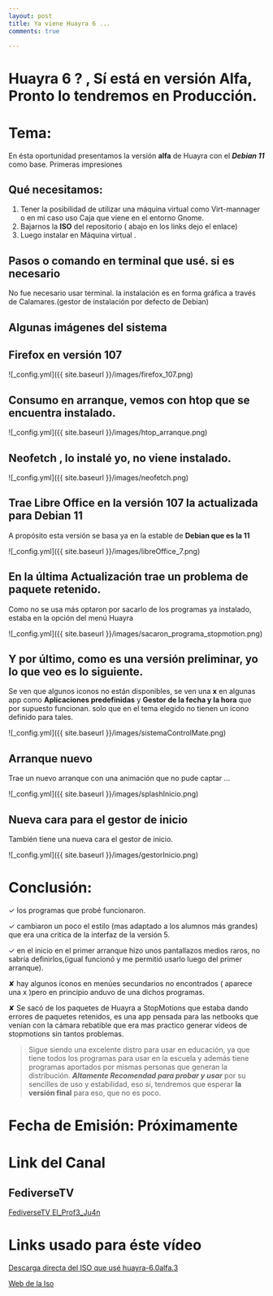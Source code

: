 ```yaml
---
layout: post
title: Ya viene Huayra 6 ...
comments: true

---
```


# Huayra 6 ? , Sí está en versión Alfa, Pronto lo tendremos en Producción.

# Tema:
En ésta oportunidad presentamos la versión **alfa** de Huayra con el ***Debian 11*** como base. Primeras impresiones

## Qué necesitamos:
1. Tener la posibilidad de utilizar una máquina virtual como Virt-mannager o en mi caso uso Caja que viene en el entorno Gnome.
2. Bajarnos la **ISO** del repositorio ( abajo en los links dejo el enlace)
3. Luego instalar en Máquina virtual 
. 

## Pasos o comando en terminal que usé. si es necesario
No fue necesario usar terminal.
la instalación es en forma gráfica a través de Calamares.(gestor de instalación por defecto de Debian)

## Algunas imágenes del sistema

## Firefox en versión 107
![_config.yml]({{ site.baseurl }}/images/firefox_107.png)

## Consumo en arranque, vemos con htop que se encuentra instalado.

![_config.yml]({{ site.baseurl }}/images/htop_arranque.png)

## Neofetch , lo instalé yo, no viene instalado.

![_config.yml]({{ site.baseurl }}/images/neofetch.png)

## Trae Libre Office en la versión 107 la actualizada para Debian 11 
 A propósito esta versión se basa ya en la estable de **Debian que es la 11** 

![_config.yml]({{ site.baseurl }}/images/libreOffice_7.png)

## En la última Actualización trae un problema de paquete retenido.

Como no se usa más optaron por sacarlo de los programas ya instalado, estaba en la opción del menú Huayra

![_config.yml]({{ site.baseurl }}/images/sacaron_programa_stopmotion.png)



## Y por último, como es una versión preliminar, yo lo que veo es lo siguiente.
Se ven que algunos iconos no están disponibles, se ven una **x** en algunas app como **Aplicaciones predefinidas** y **Gestor de la fecha y la hora** que por supuesto funcionan. solo que en el tema elegido no tienen un icono definido para tales. 


![_config.yml]({{ site.baseurl }}/images/sistemaControlMate.png)

## Arranque nuevo 
Trae un nuevo arranque con una animación que no pude captar ...

![_config.yml]({{ site.baseurl }}/images/splashInicio.png)

## Nueva cara para el gestor de inicio

También tiene una nueva cara el gestor de inicio.

![_config.yml]({{ site.baseurl }}/images/gestorInicio.png)

# Conclusión:

✓ los programas que probé funcionaron.

✓ cambiaron un poco el estilo (mas adaptado a los alumnos más grandes) que era una critica de la interfaz de la versión 5.

✓ en el inicio en el primer arranque hizo unos pantallazos medios raros, no sabría definirlos,(igual funcionó y me permitió usarlo luego del primer arranque).

✘ hay algunos iconos en menúes secundarios no encontrados ( aparece una x )pero en principio anduvo de una dichos programas.

✘ Se sacó de los paquetes de Huayra a StopMotions que estaba dando errores de paquetes retenidos, es una app pensada para las netbooks que venían con la cámara rebatible que era mas practico generar vídeos de stopmotions sin tantos problemas.




> Sigue siendo una excelente distro para usar en educación, ya que tiene todos los programas para usar en la escuela y además tiene programas aportados por mismas personas que generan la distribución. ***Altamente Recomendad para probar y usar*** por su sencilles de uso y estabilidad, eso si, tendremos que esperar **la versión final** para eso, que no es poco. 




# Fecha de Emisión: Próximamente
# Link del Canal 
## FediverseTV
[FediverseTV El_Prof3_Ju4n](https://fediverse.tv/c/manieflo_channel/videos)


# Links usado para éste vídeo

[Descarga directa del ISO que usé huayra-6.0alfa.3](https://ci.huayra.educar.gob.ar/build/6/huayra-amd64-6.0alfa.3.iso)

[Web de la Iso](https://ci.huayra.educar.gob.ar/build/6/)


